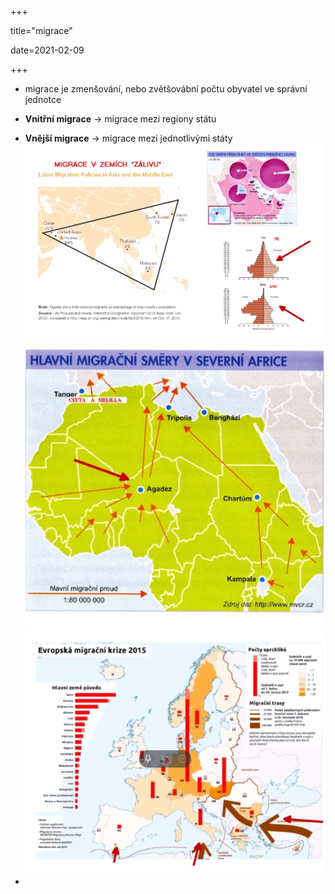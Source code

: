 +++

title="migrace"

date=2021-02-09

+++

- migrace je zmenšování, nebo zvětšovábní počtu obyvatel ve správní jednotce

- **Vnitřní migrace** $\to$ migrace mezi regiony státu

- **Vnější migrace** $\to$ migrace mezi jednotlivými státy![](https://github.com/cervthecoder/github_images/blob/master/Screenshot%202021-02-09%20at%2015.37.21.png?raw=true)

  <img src="https://github.com/cervthecoder/github_images/blob/master/Screenshot%202021-02-09%20at%2015.41.11.png?raw=true" style="zoom:150%;" />

  <img src="https://github.com/cervthecoder/github_images/blob/master/Screenshot%202021-02-09%20at%2015.42.25.png?raw=true" style="zoom:150%;" />

- 

